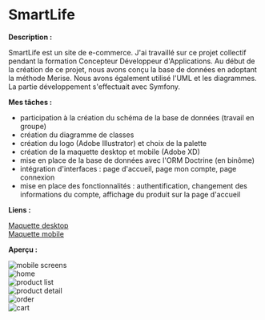 # SmartLife  
**Description :**  
  
SmartLife est un site de e-commerce. J'ai travaillé sur ce projet collectif pendant la formation Concepteur Développeur d'Applications. 
Au début de la création de ce projet, nous avons conçu la base de données en adoptant la méthode Merise. Nous avons également utilisé l'UML et les diagrammes. La partie développement s'effectuait avec Symfony.   
  
**Mes tâches :** 
- participation à la création du schéma de la base de données (travail en groupe)
- création du diagramme de classes
- création du logo (Adobe Illustrator) et choix de la palette
- création de la maquette desktop et mobile (Adobe XD)
- mise en place de la base de données avec l'ORM Doctrine (en binôme)
- intégration d'interfaces : page d'accueil, page mon compte, page connexion
- mise en place des fonctionnalités : authentification, changement des informations du compte, affichage du produit sur la page d'accueil

**Liens :**  
  
[Maquette desktop](https://xd.adobe.com/view/3ee2275a-c3db-435b-a949-d0bc45e7a3c0-6bb1/)  
[Maquette mobile](https://xd.adobe.com/view/5037430d-1ae9-484b-4cae-c1c5f98884fc-2606/)  

**Aperçu :**  
  
![mobile screens](screens_mobile.png)  
![home](home_desktop.png)  
![product list](product.png)  
![product detail](product_detail.png)  
![order](order.png)  
![cart](cart.png) 

